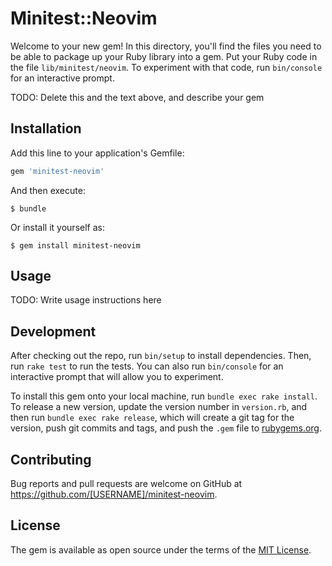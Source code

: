 # Minitest::Neovim

Welcome to your new gem! In this directory, you'll find the files you need to be able to package up your Ruby library into a gem. Put your Ruby code in the file `lib/minitest/neovim`. To experiment with that code, run `bin/console` for an interactive prompt.

TODO: Delete this and the text above, and describe your gem

## Installation

Add this line to your application's Gemfile:

```ruby
gem 'minitest-neovim'
```

And then execute:

    $ bundle

Or install it yourself as:

    $ gem install minitest-neovim

## Usage

TODO: Write usage instructions here

## Development

After checking out the repo, run `bin/setup` to install dependencies. Then, run `rake test` to run the tests. You can also run `bin/console` for an interactive prompt that will allow you to experiment.

To install this gem onto your local machine, run `bundle exec rake install`. To release a new version, update the version number in `version.rb`, and then run `bundle exec rake release`, which will create a git tag for the version, push git commits and tags, and push the `.gem` file to [rubygems.org](https://rubygems.org).

## Contributing

Bug reports and pull requests are welcome on GitHub at https://github.com/[USERNAME]/minitest-neovim.


## License

The gem is available as open source under the terms of the [MIT License](http://opensource.org/licenses/MIT).

